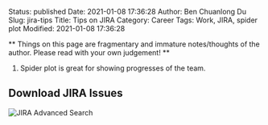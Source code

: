 Status: published
Date: 2021-01-08 17:36:28
Author: Ben Chuanlong Du
Slug: jira-tips
Title: Tips on JIRA
Category: Career
Tags: Work, JIRA, spider plot
Modified: 2021-01-08 17:36:28

**
Things on this page are
fragmentary and immature notes/thoughts of the author.
Please read with your own judgement!
**

1. Spider plot is great for showing progresses of the team.

## Download JIRA Issues 

![JIRA Advanced Search](https://user-images.githubusercontent.com/824507/104079444-f4188c00-51d7-11eb-8edd-ee696e033673.png)
